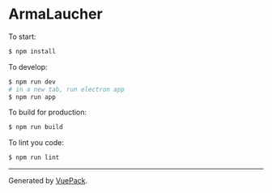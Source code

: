 # ArmaLaucher

To start:

```bash
$ npm install
```

To develop:

```bash
$ npm run dev
# in a new tab, run electron app
$ npm run app
```

To build for production:

```bash
$ npm run build
```

To lint you code:

```bash
$ npm run lint
```


---

Generated by [VuePack](https://github.com/egoist/vuepack).
